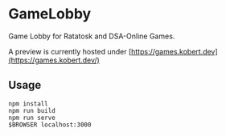 # GameLobby
Game Lobby for Ratatosk and DSA-Online Games.

A preview is currently hosted under [https://games.kobert.dev](https://games.kobert.dev/)

## Usage

```
npm install
npm run build
npm run serve
$BROWSER localhost:3000
```

